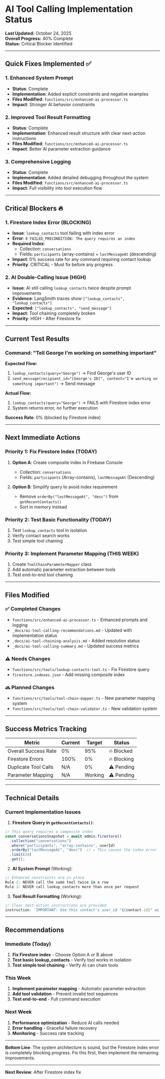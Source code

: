 # AI Tool Calling Implementation Status

**Last Updated:** October 24, 2025  
**Overall Progress:** 40% Complete  
**Status:** Critical Blocker Identified

---

## Quick Fixes Implemented ✅

### 1. Enhanced System Prompt
- **Status**: Complete
- **Implementation**: Added explicit constraints and negative examples
- **Files Modified**: `functions/src/enhanced-ai-processor.ts`
- **Impact**: Stronger AI behavior constraints

### 2. Improved Tool Result Formatting
- **Status**: Complete  
- **Implementation**: Enhanced result structure with clear next-action instructions
- **Files Modified**: `functions/src/enhanced-ai-processor.ts`
- **Impact**: Better AI parameter extraction guidance

### 3. Comprehensive Logging
- **Status**: Complete
- **Implementation**: Added detailed debugging throughout the system
- **Files Modified**: `functions/src/enhanced-ai-processor.ts`
- **Impact**: Full visibility into tool execution flow

---

## Critical Blockers 🔥

### 1. Firestore Index Error (BLOCKING)
- **Issue**: `lookup_contacts` tool failing with index error
- **Error**: `9 FAILED_PRECONDITION: The query requires an index`
- **Required Index**: 
  - Collection: `conversations`
  - Fields: `participants` (array-contains) + `lastMessageAt` (descending)
- **Impact**: 0% success rate for any command requiring contact lookup
- **Priority**: CRITICAL - Must fix before any progress

### 2. AI Double-Calling Issue (HIGH)
- **Issue**: AI still calling `lookup_contacts` twice despite prompt improvements
- **Evidence**: LangSmith traces show `["lookup_contacts", "lookup_contacts"]`
- **Expected**: `["lookup_contacts", "send_message"]`
- **Impact**: Tool chaining completely broken
- **Priority**: HIGH - After Firestore fix

---

## Current Test Results

### Command: "Tell George I'm working on something important"

**Expected Flow:**
1. `lookup_contacts(query="George")` → Find George's user ID
2. `send_message(recipient_id="[George's ID]", content="I'm working on something important")` → Send message

**Actual Flow:**
1. `lookup_contacts(query="George")` → FAILS with Firestore index error
2. System returns error, no further execution

**Success Rate**: 0% (blocked by Firestore index)

---

## Next Immediate Actions

### Priority 1: Fix Firestore Index (TODAY)
1. **Option A**: Create composite index in Firebase Console
   - Collection: `conversations`
   - Fields: `participants` (Array-contains), `lastMessageAt` (Descending)
   
2. **Option B**: Simplify query to avoid index requirement
   - Remove `orderBy("lastMessageAt", "desc")` from `getRecentContacts()`
   - Sort in memory instead

### Priority 2: Test Basic Functionality (TODAY)
1. Test `lookup_contacts` tool in isolation
2. Verify contact search works
3. Test simple tool chaining

### Priority 3: Implement Parameter Mapping (THIS WEEK)
1. Create `ToolChainParameterMapper` class
2. Add automatic parameter extraction between tools
3. Test end-to-end tool chaining

---

## Files Modified

### ✅ Completed Changes
- `functions/src/enhanced-ai-processor.ts` - Enhanced prompts and logging
- `_docs/ai-tool-calling-recommendations.md` - Updated with implementation status
- `_docs/ai-tool-chaining-analysis.md` - Added resolution status
- `_docs/ai-tool-calling-summary.md` - Updated success metrics

### ⚠️ Needs Changes
- `functions/src/tools/lookup-contacts-tool.ts` - Fix Firestore query
- `firestore.indexes.json` - Add missing composite index

### 🔜 Planned Changes
- `functions/src/tools/tool-chain-mapper.ts` - New parameter mapping system
- `functions/src/tools/tool-chain-validator.ts` - New validation system

---

## Success Metrics Tracking

| Metric | Current | Target | Status |
|--------|---------|--------|--------|
| Overall Success Rate | 0% | 95% | 🔥 Blocked |
| Firestore Errors | 100% | 0% | 🔥 Blocking |
| Duplicate Tool Calls | N/A | 0% | ⚠️ Pending |
| Parameter Mapping | N/A | Working | ⚠️ Pending |

---

## Technical Details

### Current Implementation Issues

1. **Firestore Query in `getRecentContacts()`**:
```typescript
// This query requires a composite index
const conversationsSnapshot = await admin.firestore()
  .collection("conversations")
  .where("participants", "array-contains", userId)
  .orderBy("lastMessageAt", "desc")  // ← This causes the index error
  .limit(20)
  .get();
```

2. **AI System Prompt** (Working):
```typescript
// Enhanced constraints are in place
Rule 2: NEVER call the same tool twice in a row
Rule 3: NEVER call lookup_contacts more than once per request
```

3. **Tool Result Formatting** (Working):
```typescript
// Clear next-action instructions are provided
instruction: `IMPORTANT: Use this contact's user_id "${contact.id}" as the recipient_id parameter in send_message.`
```

---

## Recommendations

### Immediate (Today)
1. **Fix Firestore index** - Choose Option A or B above
2. **Test basic lookup_contacts** - Verify tool works in isolation
3. **Test simple tool chaining** - Verify AI can chain tools

### This Week
1. **Implement parameter mapping** - Automatic parameter extraction
2. **Add tool validation** - Prevent invalid tool sequences
3. **Test end-to-end** - Full command execution

### Next Week
1. **Performance optimization** - Reduce AI calls needed
2. **Error handling** - Graceful failure recovery
3. **Monitoring** - Success rate tracking

---

**Bottom Line**: The system architecture is sound, but the Firestore index error is completely blocking progress. Fix this first, then implement the remaining improvements.

---

**Next Review**: After Firestore index fix
